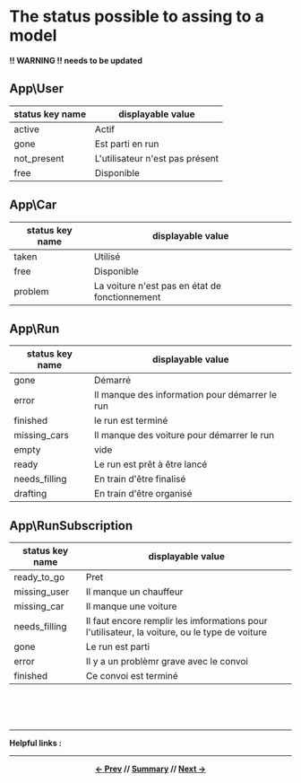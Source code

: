 # The status possible to assing to a model

**!! WARNING !! needs to be updated**

## App\User

| status key name | displayable value               |
|-----------------|---------------------------------|
| active          | Actif                           |
| gone            | Est parti en run                |
| not_present     | L'utilisateur n'est pas présent |
| free            | Disponible                      |

## App\Car

| status key name | displayable value                              |
|-----------------|------------------------------------------------|
| taken           | Utilisé                                        |
| free            | Disponible                                     |
| problem         | La voiture n'est pas en état de fonctionnement |

## App\Run

| status key name | displayable value                              |
|-----------------|------------------------------------------------|
| gone            | Démarré                                        |
| error           | Il manque des information pour démarrer le run |
| finished        | le run est terminé                             |
| missing_cars    | Il manque des voiture pour démarrer le run     |
| empty           | vide                                           |
| ready           | Le run est prêt à être lancé                   |
| needs_filling   | En train d'être finalisé                       |
| drafting        | En train d'être organisé                       |

## App\RunSubscription

| status key name | displayable value                                                                             |
|-----------------|-----------------------------------------------------------------------------------------------|
| ready_to_go     | Pret                                                                                          |
| missing_user    | Il manque un chauffeur                                                                        |
| missing_car     | Il manque une voiture                                                                         |
| needs_filling   | Il faut encore remplir les imformations pour l'utilisateur, la voiture, ou le type de voiture |
| gone            | Le run est parti                                                                              |
| error           | Il y a un problèmr grave avec le convoi                                                       |
| finished        | Ce convoi est terminé                                                                         |


<br>
<br>
<br>
<hr>

**Helpful links :**

<hr>
<div align="center">

**[<- Prev](4_permissions.md) // [Summary](../README.md) // [Next ->](./6_searchInput.md)**

</div>